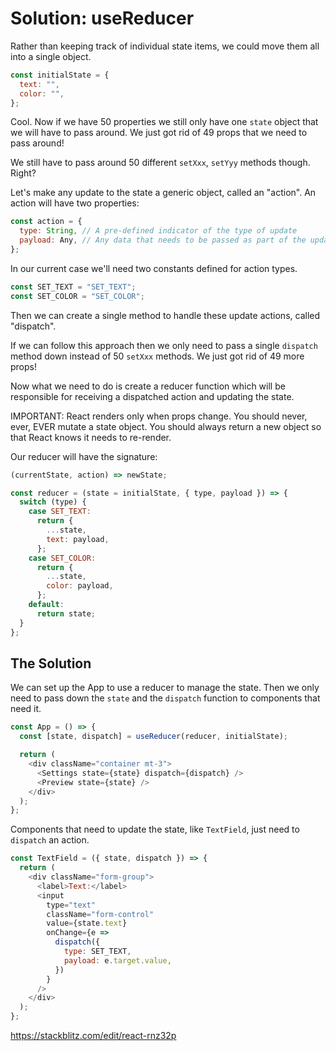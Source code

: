 # Solution: useReducer

Rather than keeping track of individual state items, we could move them all into a single object.

```js
const initialState = {
  text: "",
  color: "",
};
```

Cool. Now if we have 50 properties we still only have one `state` object that we will have to pass around. We just got rid of 49 props that we need to pass around!

We still have to pass around 50 different `setXxx`, `setYyy` methods though. Right?

Let's make any update to the state a generic object, called an "action". An action will have two properties:

```js
const action = {
  type: String, // A pre-defined indicator of the type of update
  payload: Any, // Any data that needs to be passed as part of the update
};
```

In our current case we'll need two constants defined for action types.

```js
const SET_TEXT = "SET_TEXT";
const SET_COLOR = "SET_COLOR";
```

Then we can create a single method to handle these update actions, called "dispatch".

If we can follow this approach then we only need to pass a single `dispatch` method down instead of 50 `setXxx` methods. We just got rid of 49 more props!

Now what we need to do is create a reducer function which will be responsible for receiving a dispatched action and updating the state.

IMPORTANT: React renders only when props change. You should never, ever, EVER mutate a state object. You should always return a new object so that React knows it needs to re-render.

Our reducer will have the signature:

```js
(currentState, action) => newState;
```

```js
const reducer = (state = initialState, { type, payload }) => {
  switch (type) {
    case SET_TEXT:
      return {
        ...state,
        text: payload,
      };
    case SET_COLOR:
      return {
        ...state,
        color: payload,
      };
    default:
      return state;
  }
};
```

## The Solution

We can set up the App to use a reducer to manage the state. Then we only need to pass down the `state` and the `dispatch` function to components that need it.

```js
const App = () => {
  const [state, dispatch] = useReducer(reducer, initialState);

  return (
    <div className="container mt-3">
      <Settings state={state} dispatch={dispatch} />
      <Preview state={state} />
    </div>
  );
};
```

Components that need to update the state, like `TextField`, just need to `dispatch` an action.

```js
const TextField = ({ state, dispatch }) => {
  return (
    <div className="form-group">
      <label>Text:</label>
      <input
        type="text"
        className="form-control"
        value={state.text}
        onChange={e =>
          dispatch({
            type: SET_TEXT,
            payload: e.target.value,
          })
        }
      />
    </div>
  );
};
```

https://stackblitz.com/edit/react-rnz32p

